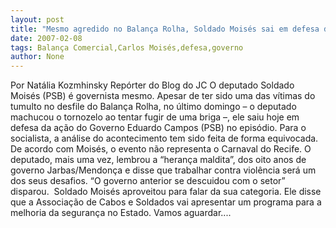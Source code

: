 ```yaml
---
layout: post
title: "Mesmo agredido no Balança Rolha, Soldado Moisés sai em defesa do Governo"
date: 2007-02-08
tags: Balança Comercial,Carlos Moisés,defesa,governo
author: None
---
```

Por Natália Kozmhinsky
Repórter do Blog do JC 
O deputado Soldado Moisés (PSB) é governista mesmo. Apesar de ter sido uma das vítimas do tumulto no desfile do Balança Rolha, no último domingo – o deputado machucou o tornozelo ao tentar fugir de uma briga –, ele saiu hoje em defesa da ação do Governo Eduardo Campos (PSB) no episódio. Para o socialista, a análise do acontecimento tem sido feita de forma equivocada. De acordo com Moisés, o evento não representa o Carnaval do Recife. 
O deputado, mais uma vez, lembrou a “herança maldita”, dos oito anos de governo Jarbas/Mendonça e disse que trabalhar contra violência será um dos seus desafios. “O governo anterior se descuidou com o setor” disparou.&nbsp; 
Soldado Moisés aproveitou para falar da sua categoria. Ele disse que a Associação de Cabos e Soldados vai apresentar um programa para a melhoria da segurança no Estado. Vamos aguardar....  